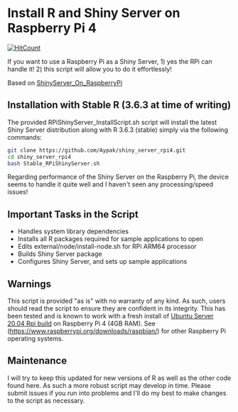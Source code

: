 # Install R and Shiny Server on Raspberry Pi 4
[![HitCount](http://hits.dwyl.com/Aypak/shiny_server_rpi4.svg)](http://hits.dwyl.com/Aypak/shiny_server_rpi4)

If you want to use a Raspberry Pi as a Shiny Server, 1) yes the RPi can handle it! 2) this script will allow you to do it effortlessly!

Based on [ShinyServer_On_RaspberryPi](https://github.com/pjaselin/ShinyServer_On_RaspberryPi)

## Installation with Stable R (3.6.3 at time of writing)

The provided RPiShinyServer_InstallScript.sh script will install the latest Shiny Server distribution along with R 3.6.3 (stable) simply via the following commands:

```bash
git clone https://github.com/Aypak/shiny_server_rpi4.git
cd shiny_server_rpi4
bash Stable_RPiShinyServer.sh
```

Regarding performance of the Shiny Server on the Raspberry Pi, the device seems to handle it quite well and I haven't seen any processing/speed issues!

## Important Tasks in the Script
- Handles system library dependencies
- Installs all R packages required for sample applications to open
- Edits external/node/install-node.sh for RPi ARM64 processor
- Builds Shiny Server package
- Configures Shiny Server, and sets up sample applications

## Warnings
This script is provided "as is" with no warranty of any kind. As such, users should read the script to ensure they are confident in its integrity. This has been tested and is known to work with a fresh install of [Ubuntu Server 20.04 Rpi build](http://cdimage.ubuntu.com/releases/20.04/release/ubuntu-20.04-preinstalled-server-arm64+raspi.img.xz) on Raspberry Pi 4 (4GB RAM). See (https://www.raspberrypi.org/downloads/raspbian/) for other Raspberry Pi operating systems.

## Maintenance
I will try to keep this updated for new versions of R as well as the other code found here. As such a more robust script may develop in time. Please submit issues if you run into problems and I'll do my best to make changes to the script as necessary.
